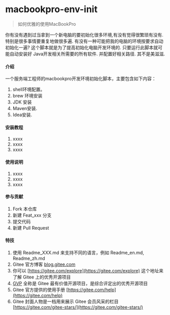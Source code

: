# macbookpro-env-init

> 如何优雅的使用MacBookPro

你有没有遇到过当拿到一个新电脑的要初始化很多环境,有没有觉得很繁琐有没有. 特别是很多事情要重复地做很多遍. 有没有一种可能把我的电脑的环境按要求自动初始化一遍? 这个脚本就是为了提高初始化电脑开发环境的. 只要运行此脚本就可能自动安装好 Java开发相关所需要的所有软件. 并配置好相关路径. 其不是美滋滋. 

#### 介绍

一个服务端工程师的macbookpro开发环境初始化脚本，主要包含如下内容：
1. shell环境配置。
2. brew 环境安装
3. JDK 安装
4. Maven安装.
5. Idea安装.


#### 安装教程

1.  xxxx
2.  xxxx
3.  xxxx

#### 使用说明

1.  xxxx
2.  xxxx
3.  xxxx

#### 参与贡献

1.  Fork 本仓库
2.  新建 Feat_xxx 分支
3.  提交代码
4.  新建 Pull Request


#### 特技

1.  使用 Readme\_XXX.md 来支持不同的语言，例如 Readme\_en.md, Readme\_zh.md
2.  Gitee 官方博客 [blog.gitee.com](https://blog.gitee.com)
3.  你可以 [https://gitee.com/explore](https://gitee.com/explore) 这个地址来了解 Gitee 上的优秀开源项目
4.  [GVP](https://gitee.com/gvp) 全称是 Gitee 最有价值开源项目，是综合评定出的优秀开源项目
5.  Gitee 官方提供的使用手册 [https://gitee.com/help](https://gitee.com/help)
6.  Gitee 封面人物是一档用来展示 Gitee 会员风采的栏目 [https://gitee.com/gitee-stars/](https://gitee.com/gitee-stars/)
